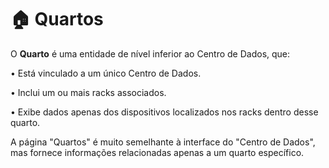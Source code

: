 # 🏠 Quartos

O **Quarto** é uma entidade de nível inferior ao Centro de Dados, que:

• Está vinculado a um único Centro de Dados.

• Inclui um ou mais racks associados.

• Exibe dados apenas dos dispositivos localizados nos racks dentro desse quarto.

A página "Quartos" é muito semelhante à interface do "Centro de Dados", mas fornece informações relacionadas apenas a um quarto específico.
